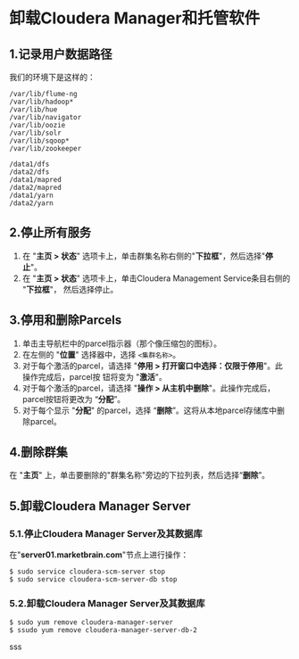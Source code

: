 卸载Cloudera Manager和托管软件
================================================================================
## 1.记录用户数据路径
我们的环境下是这样的：
```
/var/lib/flume-ng
/var/lib/hadoop*
/var/lib/hue
/var/lib/navigator
/var/lib/oozie
/var/lib/solr
/var/lib/sqoop*
/var/lib/zookeeper

/data1/dfs
/data2/dfs
/data1/mapred
/data2/mapred
/data1/yarn
/data2/yarn
```

## 2.停止所有服务
1. 在 "**主页 > 状态**" 选项卡上，单击群集名称右侧的"**下拉框**"，然后选择"**停止**"。
2. 在 "**主页 > 状态**" 选项卡上，单击Cloudera Management Service条目右侧的 "**下拉框**"，
然后选择停止。

## 3.停用和删除Parcels
1. 单击主导航栏中的parcel指示器（那个像压缩包的图标）。
2. 在左侧的 "**位置**" 选择器中，选择 `<集群名称>`。
3. 对于每个激活的parcel，请选择 "**停用 > 打开窗口中选择：仅限于停用**"。此操作完成后，parcel按
钮将变为 "**激活**"。
4. 对于每个激活的parcel，请选择 "**操作 > 从主机中删除**"。此操作完成后，parcel按钮将更改为
“**分配**”。
5. 对于每个显示 "**分配**" 的parcel，选择 “**删除**”。这将从本地parcel存储库中删除parcel。

## 4.删除群集
在 "**主页**" 上，单击要删除的"群集名称"旁边的下拉列表，然后选择“**删除**”。

## 5.卸载Cloudera Manager Server

### 5.1.停止Cloudera Manager Server及其数据库
在"**server01.marketbrain.com**"节点上进行操作：
```shell
$ sudo service cloudera-scm-server stop
$ sudo service cloudera-scm-server-db stop
```

### 5.2.卸载Cloudera Manager Server及其数据库
```shell
$ sudo yum remove cloudera-manager-server
$ ssudo yum remove cloudera-manager-server-db-2
```



































sss
